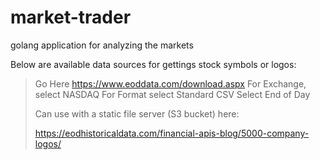 # market-trader

golang application for analyzing the markets 

Below are available data sources for gettings stock symbols or logos:
> Go Here
>https://www.eoddata.com/download.aspx
> For Exchange, select NASDAQ
> For Format select Standard CSV
> Select End of Day
>
>Can use with a static file server (S3 bucket) here:
>
>https://eodhistoricaldata.com/financial-apis-blog/5000-company-logos/
